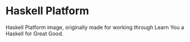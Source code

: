# Haskell Platform

Haskell Platform image, originally made for working through Learn You a Haskell
for Great Good.
